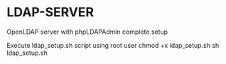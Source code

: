 # LDAP-SERVER
OpenLDAP server with phpLDAPAdmin complete setup

Execute ldap_setup.sh script using root user
chmod +x ldap_setup.sh
sh ldap_setup.sh
